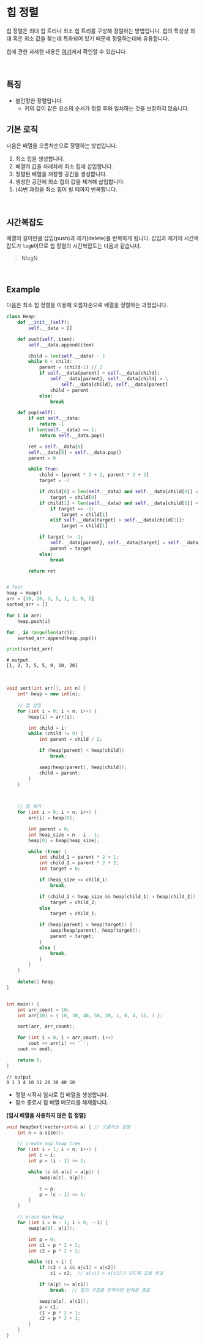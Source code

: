 # 힙 정렬

힙 정렬은 최대 힙 트리나 최소 힙 트리를 구성해 정렬하는 방법입니다. 힙의 특성상 최대 혹은 최소 값을 찾는데 특화되어 있기 때문에 정렬하는데에 유용합니다.

힙에 관한 자세한 내용은 [여기](../../03_자료구조/06_힙_Heap.md)에서 확인할 수 있습니다.

<br>

## 특징

* 불안정한 정렬입니다.
  * 키의 값이 같은 요소의 순서가 정렬 후와 일치하는 것을 보장하지 않습니다.



## 기본 로직

다음은 배열을 오름차순으로 정렬하는 방법입니다.

1. 최소 힙을 생성합니다.
2. 배열의 값을 차례차례 최소 힙에 삽입합니다.
3. 정렬된 배열을 저장할 공간을 생성합니다.
4. 생성한 공간에 최소 힙의 값을 제거해 삽입합니다.
5. (4)번 과정을 최소 힙이 빌 때까지 반복합니다.

<br>

## 시간복잡도

배열의 길이만큼 삽입(push)과 제거(delete)를 반복하게 됩니다. 삽입과 제거의 시간복잡도가 `logN`이므로 힙 정렬의 시간복잡도는 다음과 같습니다.

> NlogN

<br>

## Example

다음은 최소 힙 정렬을 이용해 오름차순으로 배열을 정렬하는 과정입니다.

``` python
class Heap:
    def __init__(self):
        self.__data = []

    def push(self, item):
        self.__data.append(item)

        child = len(self.__data) - 1
        while 0 < child:
            parent = (child-1) // 2
            if self.__data[parent] > self.__data[child]:
                self.__data[parent], self.__data[child] = \
                    self.__data[child], self.__data[parent]
                child = parent
            else:
                break

    def pop(self):
        if not self.__data:
            return -1
        if len(self.__data) == 1:
            return self.__data.pop()

        ret = self.__data[0]
        self.__data[0] = self.__data.pop()
        parent = 0

        while True:
            child = [parent * 2 + 1, parent * 2 + 2]
            target = -1

            if child[0] < len(self.__data) and self.__data[child[0]] < self.__data[parent]:
                target = child[0]
            if child[1] < len(self.__data) and self.__data[child[1]] < self.__data[parent]:
                if target == -1:
                    target = child[1]
                elif self.__data[target] > self.__data[child[1]]:
                    target = child[1]

            if target != -1:
                self.__data[parent], self.__data[target] = self.__data[target], self.__data[parent]
                parent = target
            else:
                break

        return ret


# Test
heap = Heap()
arr = [10, 20, 3, 5, 1, 2, 9, 5]
sorted_arr = []

for i in arr:
    heap.push(i)

for _ in range(len(arr)):
    sorted_arr.append(heap.pop())

print(sorted_arr)
```

```
# output
[1, 2, 3, 5, 5, 9, 10, 20]
```

<br>

```c++
void sort(int arr[], int n) {
	int* heap = new int[n];
	
	// 힙 삽입
	for (int i = 0; i < n; i++) {
		heap[i] = arr[i];

		int child = i;
		while (child != 0) {
			int parent = child / 2;

			if (heap[parent] < heap[child])
				break;

			swap(heap[parent], heap[child]);
			child = parent;
		}
	}

	

	// 힙 제거
	for (int i = 0; i < n; i++) {
		arr[i] = heap[0];

		int parent = 0;
		int heap_size = n - i - 1;
		heap[0] = heap[heap_size];

		while (true) {
			int child_1 = parent * 2 + 1;
			int child_2 = parent * 2 + 2;
			int target = 0;

			if (heap_size <= child_1)
				break;

			if (child_2 < heap_size && heap[child_1] > heap[child_2])
				target = child_2;
			else
				target = child_1;

			if (heap[parent] > heap[target]) {
				swap(heap[parent], heap[target]);
				parent = target;
			}
			else {
				break;
			}
		}
	}
    
    delete[] heap;
}


int main() {
	int arr_count = 10;
	int arr[10] = { 10, 30, 40, 50, 20, 1, 0, 4, 11, 3 };

	sort(arr, arr_count);

	for (int i = 0; i < arr_count; i++)
		cout << arr[i] << ' ';
	cout << endl;

	return 0;
}
```

```
// output
0 1 3 4 10 11 20 30 40 50
```

* 정렬 시작시 임시로 힙 배열을 생성합니다.
* 함수 종료시 힙 배열 메모리를 해제합니다.

**[임시 배열을 사용하지 않은 힙 정렬]**

```c++
void heapSort(vector<int>& a) { // 오름차순 정렬
	int n = a.size();

	// create map heap tree
	for (int i = 1; i < n; i++) {
		int c = i;
		int p = (i - 1) >> 1;

		while (c && a[c] > a[p]) {
			swap(a[c], a[p]);

			c = p;
			p = (c - 1) >> 1;
		}
	}

	// erase max heap 
	for (int i = n - 1; i > 0; --i) {
		swap(a[0], a[i]);

		int p = 0;
		int c1 = p * 2 + 1;
		int c2 = p * 2 + 2;

		while (c1 < i) {
			if (c2 < i && a[c1] < a[c2])
				c1 = c2;  // a[c1] > a[c2]가 되도록 값을 변경

			if (a[p] >= a[c1])
				break;  // 힙의 구조를 만족하면 반복문 종료

			swap(a[p], a[c1]);
			p = c1;
			c1 = p * 2 + 1;
			c2 = p * 2 + 2;
		}
	}
}
```

